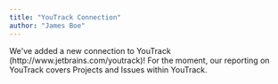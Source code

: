 ```yaml
---
title: "YouTrack Connection"
author: "James Boe"
---
```

We've added a new connection to YouTrack (http://www.<!--more-->jetbrains.com/youtrack)! For the moment, our reporting on YouTrack covers Projects and Issues within YouTrack.